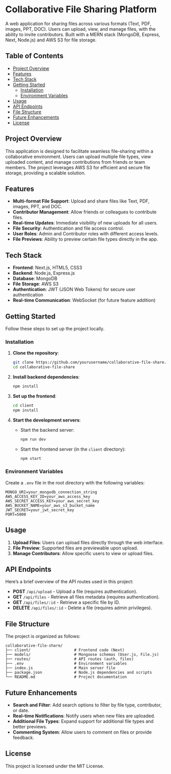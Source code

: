 # Collaborative File Sharing Platform

A web application for sharing files across various formats (Text, PDF, images, PPT, DOC). Users can upload, view, and manage files, with the ability to invite contributors. Built with a MERN stack (MongoDB, Express, Next, Node.js) and AWS S3 for file storage.

## Table of Contents
- [Project Overview](#project-overview)
- [Features](#features)
- [Tech Stack](#tech-stack)
- [Getting Started](#getting-started)
  - [Installation](#installation)
  - [Environment Variables](#environment-variables)
- [Usage](#usage)
- [API Endpoints](#api-endpoints)
- [File Structure](#file-structure)
- [Future Enhancements](#future-enhancements)
- [License](#license)

## Project Overview
This application is designed to facilitate seamless file-sharing within a collaborative environment. Users can upload multiple file types, view uploaded content, and manage contributions from friends or team members. The project leverages AWS S3 for efficient and secure file storage, providing a scalable solution.

## Features
- **Multi-format File Support**: Upload and share files like Text, PDF, images, PPT, and DOC.
- **Contributor Management**: Allow friends or colleagues to contribute files.
- **Real-time Updates**: Immediate visibility of new uploads for all users.
- **File Security**: Authentication and file access control.
- **User Roles**: Admin and Contributor roles with different access levels.
- **File Previews**: Ability to preview certain file types directly in the app.

## Tech Stack
- **Frontend**: Next.js, HTML5, CSS3
- **Backend**: Node.js, Express.js
- **Database**: MongoDB
- **File Storage**: AWS S3
- **Authentication**: JWT (JSON Web Tokens) for secure user authentication
- **Real-time Communication**: WebSocket (for future feature addition)

## Getting Started
Follow these steps to set up the project locally.

### Installation
1. **Clone the repository**:
   ```bash
   git clone https://github.com/yourusername/collaborative-file-share.git
   cd collaborative-file-share
   ```

2. **Install backend dependencies**:
   ```bash
   npm install
   ```

3. **Set up the frontend**:
   ```bash
   cd client
   npm install
   ```

4. **Start the development servers**:
   - Start the backend server:
     ```bash
     npm run dev
     ```
   - Start the frontend server (in the `client` directory):
     ```bash
     npm start
     ```

### Environment Variables
Create a `.env` file in the root directory with the following variables:

```plaintext
MONGO_URI=your_mongodb_connection_string
AWS_ACCESS_KEY_ID=your_aws_access_key
AWS_SECRET_ACCESS_KEY=your_aws_secret_key
AWS_BUCKET_NAME=your_aws_s3_bucket_name
JWT_SECRET=your_jwt_secret_key
PORT=5000
```

## Usage
1. **Upload Files**: Users can upload files directly through the web interface.
2. **File Preview**: Supported files are previewable upon upload.
3. **Manage Contributors**: Allow specific users to view or upload files.

## API Endpoints
Here’s a brief overview of the API routes used in this project:

- **POST** `/api/upload` - Upload a file (requires authentication).
- **GET** `/api/files` - Retrieve all files metadata (requires authentication).
- **GET** `/api/files/:id` - Retrieve a specific file by ID.
- **DELETE** `/api/files/:id` - Delete a file (requires admin privileges).

## File Structure
The project is organized as follows:

```
collaborative-file-share/
├── client/                   # Frontend code (Next)
├── models/                   # Mongoose schemas (User.js, File.js)
├── routes/                   # API routes (auth, files)
├── .env                      # Environment variables
├── index.js                  # Main server file
├── package.json              # Node.js dependencies and scripts
└── README.md                 # Project documentation
```

## Future Enhancements
- **Search and Filter**: Add search options to filter by file type, contributor, or date.
- **Real-time Notifications**: Notify users when new files are uploaded.
- **Additional File Types**: Expand support for additional file types and better previews.
- **Commenting System**: Allow users to comment on files or provide feedback.

## License
This project is licensed under the MIT License.
